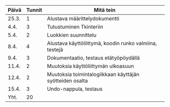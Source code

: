 | Päivä | Tunnit | Mitä tein                      |
| ----- | ------ | -------------------------------|
| 25.3. | 1      | Alustava määrittelydokumentti  |
| 4.4.  | 3      | Tutustuminen Tkinteriin        |
| 5.4.  | 2      | Luokkien suunnittelu           |
| 8.4.  | 4      | Alustava käyttöliittymä, koodin runko valmiina, testejä |
| 9.4.  | 3      | Dokumentaatio, testaus etätyöpöydällä |
| 11.4. | 2      | Muutoksia käyttöliittymän ulkoasuun |
| 12.4. | 2      | Muutoksia toimintalogiikkaan käyttäjän syötteiden osalta |
| 15.4. | 3      | Undo-nappula, testaus |
| Yht.  | 20 